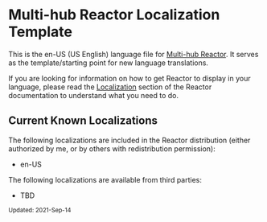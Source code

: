 # Multi-hub Reactor Localization Template

This is the en-US (US English) language file for [Multi-hub Reactor](https://reactor.toggledbits.com/docs). It serves as the template/starting point for new language translations.

If you are looking for information on how to get Reactor to display in your language, please read the [Localization](https://reactor.toggledbits.com/docs/Localization/) section of the Reactor documentation to understand what you need to do.

## Current Known Localizations

The following localizations are included in the Reactor distribution (either authorized by me, or by others with redistribution permission):

* en-US

The following localizations are available from third parties:

* TBD

<small>Updated: 2021-Sep-14</small>

